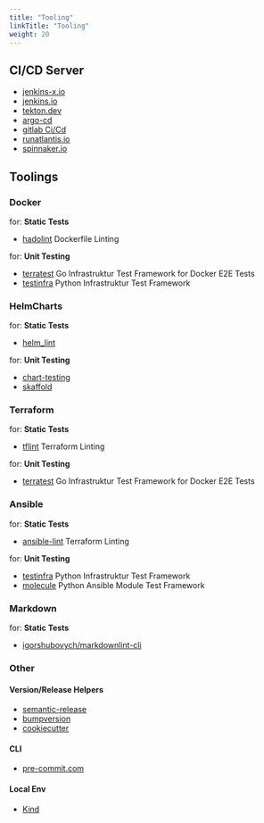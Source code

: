 ```yaml
---
title: "Tooling"
linkTitle: "Tooling"
weight: 20
---
```


## CI/CD Server 

* [jenkins-x.io](https://jenkins-x.io/)
* [jenkins.io](https://www.jenkins.io/)
* [tekton.dev](https://tekton.dev/)
* [argo-cd](https://argoproj.github.io/argo-cd/)
* [gitlab Ci/Cd](https://docs.gitlab.com/ee/ci/)
* [runatlantis.io](https://www.runatlantis.io/)
* [spinnaker.io](https://spinnaker.io/)


## Toolings

### Docker

for: **Static Tests**

* [hadolint](https://github.com/hadolint/hadolint) Dockerfile Linting

for: **Unit Testing**

* [terratest](https://github.com/gruntwork-io/terratest) Go Infrastruktur Test Framework for Docker E2E Tests
* [testinfra](https://testinfra.readthedocs.io/en/latest/backends.html#docker) Python Infrastruktur Test Framework 


### HelmCharts

for: **Static Tests**

* [helm_lint](https://helm.sh/docs/helm/helm_lint/) 

for: **Unit Testing**

* [chart-testing](https://github.com/helm/chart-testing) 
* [skaffold](hhttps://skaffold.dev/docs/pipeline-stages/deployers/)


### Terraform

for: **Static Tests**

* [tflint](https://github.com/terraform-linters/tflint) Terraform Linting

for: **Unit Testing**

* [terratest](https://github.com/gruntwork-io/terratest) Go Infrastruktur Test Framework for Docker E2E Tests


### Ansible

for: **Static Tests**

* [ansible-lint](https://github.com/ansible/ansible-lint) Terraform Linting

for: **Unit Testing**

* [testinfra](https://testinfra.readthedocs.io/en/latest/backends.html#docker) Python Infrastruktur Test Framework
* [molecule](https://molecule.readthedocs.io/en/latest/) Python Ansible Module Test Framework 

### Markdown

for: **Static Tests**

* [igorshubovych/markdownlint-cli](https://github.com/igorshubovych/markdownlint-cli)

### Other

#### Version/Release Helpers

* [semantic-release](https://semantic-release.gitbook.io/semantic-release/usage/configuration)
* [bumpversion](https://pypi.org/project/bumpversion/)
* [cookiecutter](https://cookiecutter.readthedocs.io)

#### CLI

* [pre-commit.com](https://pre-commit.com/)

#### Local Env

* [Kind](https://kind.sigs.k8s.io/)

